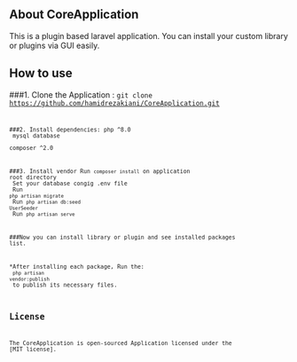 
## About CoreApplication

This is a plugin based laravel application. You can install your custom library or plugins via GUI easily.

## How to use

###1. Clone the Application :
   <code>git clone https://github.com/hamidrezakiani/CoreApplication.git<code>

###2. Install dependencies:
   php ^8.0 <br />
   mysql database <br />
   composer ^2.0 <br />

###3. Install vendor
   Run <code>composer install</code> on application root directory <br />
   Set your database congig .env file <br />
   Run <code>php artisan migrate</code> <br />
   Run <code>php artisan db:seed UserSeeder</code> <br />
   Run <code>php artisan serve</code> <br />


###Now you can install library or plugin and see installed packages list.

*After installing each package, Run the: <br />
                   <code>php artisan vendor:publish</code> <br />
 to publish its necessary files. <br />

## License

The CoreApplication is open-sourced Application licensed under the [MIT license].
